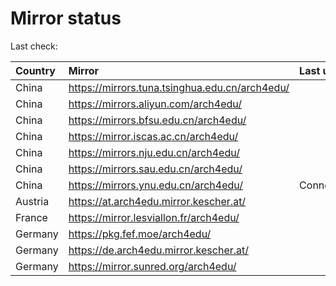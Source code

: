 <script src="./time.js"></script>
# Mirror status
Last check: <script type="text/javascript">localize(1686179869.2542052);</script>

|Country|Mirror|Last update|
|:------|:-----|:----------|
|China|https://mirrors.tuna.tsinghua.edu.cn/arch4edu/|<script type="text/javascript">localize(1686162581);</script>|
|China|https://mirrors.aliyun.com/arch4edu/|<script type="text/javascript">localize(1686119413);</script>|
|China|https://mirrors.bfsu.edu.cn/arch4edu/|<script type="text/javascript">localize(1686119413);</script>|
|China|https://mirror.iscas.ac.cn/arch4edu/|<script type="text/javascript">localize(1686162581);</script>|
|China|https://mirrors.nju.edu.cn/arch4edu/|<script type="text/javascript">localize(1686076136);</script>|
|China|https://mirrors.sau.edu.cn/arch4edu/|<script type="text/javascript">localize(1673850842);</script>|
|China|https://mirrors.ynu.edu.cn/arch4edu/|ConnectTimeout|
|Austria|https://at.arch4edu.mirror.kescher.at/|<script type="text/javascript">localize(1686119413);</script>|
|France|https://mirror.lesviallon.fr/arch4edu/|<script type="text/javascript">localize(1686119413);</script>|
|Germany|https://pkg.fef.moe/arch4edu/|<script type="text/javascript">localize(1686119413);</script>|
|Germany|https://de.arch4edu.mirror.kescher.at/|<script type="text/javascript">localize(1686119413);</script>|
|Germany|https://mirror.sunred.org/arch4edu/|<script type="text/javascript">localize(1686119413);</script>|

<script src="./tablefilter/tablefilter.js"></script>
<script src="./table.js"></script>